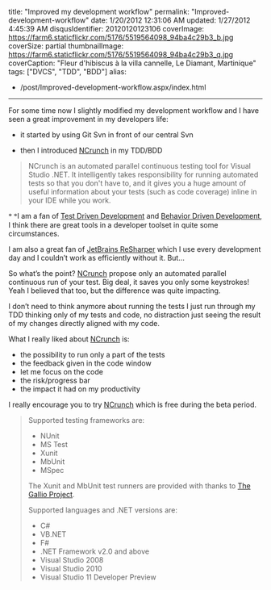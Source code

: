 title: "Improved my development workflow"
permalink: "Improved-development-workflow"
date: 1/20/2012 12:31:06 AM
updated: 1/27/2012 4:45:39 AM
disqusIdentifier: 20120120123106
coverImage: https://farm6.staticflickr.com/5176/5519564098_94ba4c29b3_b.jpg
coverSize: partial
thumbnailImage: https://farm6.staticflickr.com/5176/5519564098_94ba4c29b3_q.jpg
coverCaption: "Fleur d'hibiscus à la villa cannelle, Le Diamant, Martinique"
tags: ["DVCS", "TDD", "BDD"]
alias:
 - /post/Improved-development-workflow.aspx/index.html
---
<!-- [![Fleur d'hibiscus à la villa cannelle](http://farm6.staticflickr.com/5176/5519564098_94ba4c29b3_m.jpg)](http://www.flickr.com/photos/laurentkempe/5519564098/ "Fleur d'hibiscus à la villa cannelle by Laurent Kempé, on Flickr") -->
For some time now I slightly modified my development workflow and I have seen a great improvement in my developers life:

*   it started by using Git Svn in front of our central Svn   
<!-- more -->

*   then I introduced [NCrunch](http://www.ncrunch.net/) in my TDD/BDD   

> NCrunch is an automated parallel continuous testing tool for Visual Studio .NET. It intelligently takes responsibility for running automated tests so that you don't have to, and it gives you a huge amount of useful information about your tests (such as code coverage) inline in your IDE while you work.

<font face="Georgia">* *</font>I am a fan of [Test Driven Development](http://en.wikipedia.org/wiki/Test-driven_development) and [Behavior Driven Development](http://en.wikipedia.org/wiki/Behavior_Driven_Development), I think there are great tools in a developer toolset in quite some circumstances.

I am also a great fan of [JetBrains ReSharper](http://www.jetbrains.com/resharper/) which I use every development day and I couldn’t work as efficiently without it. But…

So what’s the point? [NCrunch](http://www.ncrunch.net/) propose only an automated parallel continuous run of your test. Big deal, it saves you only some keystrokes! Yeah I believed that too, but the difference was quite impacting.

I don’t need to think anymore about running the tests I just run through my TDD thinking only of my tests and code, no distraction just seeing the result of my changes directly aligned with my code.

What I really liked about [NCrunch](http://www.ncrunch.net/) is:

*   the possibility to run only a part of the tests 
*   the feedback given in the code window 
*   let me focus on the code 
*   the risk/progress bar 
*   the impact it had on my productivity   

I really encourage you to try [NCrunch](http://www.ncrunch.net/) which is free during the beta period.

> Supported testing frameworks are:
> 
> *   NUnit
> *   MS Test
> *   Xunit
> *   MbUnit
> *   MSpec
> 
> The Xunit and MbUnit test runners are provided with thanks to [The Gallio Project](http://www.gallio.org/).
> 
> Supported languages and .NET versions are:
> 
> *   C#
> *   VB.NET
> *   F#
> *   .NET Framework v2.0 and above
> *   Visual Studio 2008
> *   Visual Studio 2010
> *   Visual Studio 11 Developer Preview
